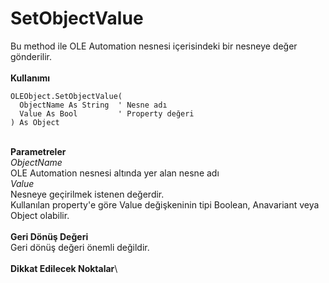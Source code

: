 # SetObjectValue

Bu method ile OLE Automation nesnesi içerisindeki bir nesneye değer gönderilir.\
\
**Kullanımı**

```
OLEObject.SetObjectValue(
  ObjectName As String  ' Nesne adı 
  Value As Bool         ' Property değeri
) As Object
```

\
**Parametreler**\
_ObjectName_\
OLE Automation nesnesi altında yer alan nesne adı\
_Value_\
Nesneye geçirilmek istenen değerdir.\
Kullanılan property'e göre Value değişkeninin tipi Boolean, Anavariant veya Object olabilir.\
\
**Geri Dönüş Değeri**\
Geri dönüş değeri önemli değildir.\
\
**Dikkat Edilecek Noktalar**\
